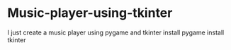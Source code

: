 # Music-player-using-tkinter
I just create a music player using pygame and tkinter
install pygame
install tkinter
